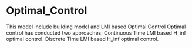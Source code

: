# Optimal_Control

This model include building model and LMI based Optimal Control
Optimal control has conducted two approaches: 
Continuous  Time LMI based H_inf optimal control. 
Discrete Time LMI based H_inf optimal control. 
